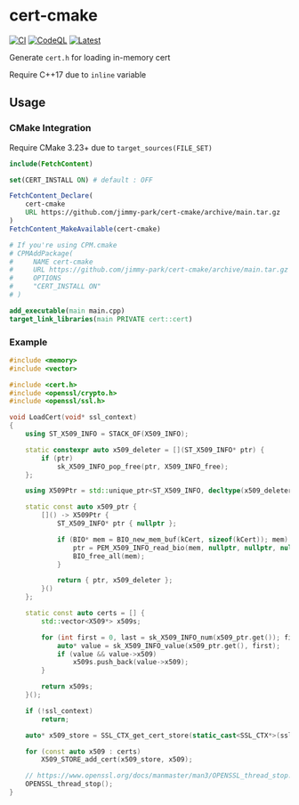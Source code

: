 # cert-cmake

[![CI](https://github.com/jimmy-park/cert-cmake/actions/workflows/ci.yaml/badge.svg)](https://github.com/jimmy-park/cert-cmake/actions/workflows/ci.yaml)
[![CodeQL](https://github.com/jimmy-park/cert-cmake/actions/workflows/codeql.yaml/badge.svg)](https://github.com/jimmy-park/cert-cmake/actions/workflows/codeql.yaml)
[![Latest](https://github.com/jimmy-park/cert-cmake/actions/workflows/latest.yaml/badge.svg)](https://github.com/jimmy-park/cert-cmake/actions/workflows/latest.yaml)

Generate `cert.h` for loading in-memory cert

Require C++17 due to `inline` variable

## Usage

### CMake Integration

Require CMake 3.23+ due to `target_sources(FILE_SET)`

```CMake
include(FetchContent)

set(CERT_INSTALL ON) # default : OFF

FetchContent_Declare(
    cert-cmake
    URL https://github.com/jimmy-park/cert-cmake/archive/main.tar.gz
)
FetchContent_MakeAvailable(cert-cmake)

# If you're using CPM.cmake
# CPMAddPackage(
#     NAME cert-cmake
#     URL https://github.com/jimmy-park/cert-cmake/archive/main.tar.gz
#     OPTIONS
#     "CERT_INSTALL ON"
# )

add_executable(main main.cpp)
target_link_libraries(main PRIVATE cert::cert)
```

### Example

```cpp
#include <memory>
#include <vector>

#include <cert.h>
#include <openssl/crypto.h>
#include <openssl/ssl.h>

void LoadCert(void* ssl_context)
{
    using ST_X509_INFO = STACK_OF(X509_INFO);

    static constexpr auto x509_deleter = [](ST_X509_INFO* ptr) {
        if (ptr)
            sk_X509_INFO_pop_free(ptr, X509_INFO_free);
    };

    using X509Ptr = std::unique_ptr<ST_X509_INFO, decltype(x509_deleter)>;

    static const auto x509_ptr {
        []() -> X509Ptr {
            ST_X509_INFO* ptr { nullptr };

            if (BIO* mem = BIO_new_mem_buf(kCert, sizeof(kCert)); mem) {
                ptr = PEM_X509_INFO_read_bio(mem, nullptr, nullptr, nullptr);
                BIO_free_all(mem);
            }

            return { ptr, x509_deleter };
        }()
    };

    static const auto certs = [] {
        std::vector<X509*> x509s;

        for (int first = 0, last = sk_X509_INFO_num(x509_ptr.get()); first < last; ++first) {
            auto* value = sk_X509_INFO_value(x509_ptr.get(), first);
            if (value && value->x509)
                x509s.push_back(value->x509);
        }

        return x509s;
    }();

    if (!ssl_context)
        return;

    auto* x509_store = SSL_CTX_get_cert_store(static_cast<SSL_CTX*>(ssl_context));

    for (const auto x509 : certs)
        X509_STORE_add_cert(x509_store, x509);

    // https://www.openssl.org/docs/manmaster/man3/OPENSSL_thread_stop.html
    OPENSSL_thread_stop();
}
```
